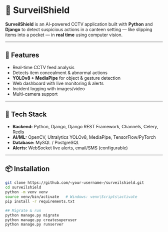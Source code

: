 # 🎯 SurveilShield

**SurveilShield** is an AI-powered CCTV application built with **Python** and **Django** to detect suspicious actions in a canteen setting — like slipping items into a pocket — in **real time** using computer vision.

---

## 🚀 Features
- Real-time CCTV feed analysis
- Detects item concealment & abnormal actions
- **YOLOv8 + MediaPipe** for object & gesture detection
- Web dashboard with live monitoring & alerts
- Incident logging with images/video
- Multi-camera support

---

## 🧱 Tech Stack
- **Backend:** Python, Django, Django REST Framework, Channels, Celery, Redis
- **AI/ML:** OpenCV, Ultralytics YOLOv8, MediaPipe, TensorFlow/PyTorch
- **Database:** MySQL / PostgreSQL
- **Alerts:** WebSocket live alerts, email/SMS (configurable)

---

## 📦 Installation
```bash
git clone https://github.com/<your-username>/surveilshield.git
cd surveilshield
python -m venv venv
source venv/bin/activate   # Windows: venv\Scripts\activate
pip install -r requirements.txt

## Migrate & run
python manage.py migrate
python manage.py createsuperuser
python manage.py runserver

